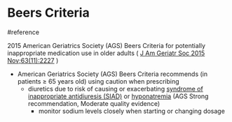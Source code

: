# Beers Criteria
#reference

2015 American Geriatrics Society (AGS) Beers Criteria for potentially inappropriate medication use in older adults ( [J Am Geriatr Soc 2015 Nov;63(11):2227](http://www.ncbi.nlm.nih.gov/pubmed/26446832?dopt=Abstract) ) 

* American Geriatrics Society (AGS) Beers Criteria recommends (in patients ≥ 65 years old) using caution when prescribing
	* diuretics due to risk of causing or exacerbating  [syndrome of inappropriate antidiuresis (SIAD)](dmpe://T115360)  or  [hyponatremia](dmpe://T113706)  (AGS Strong recommendation, Moderate quality evidence)
		* monitor sodium levels closely when starting or changing dosage